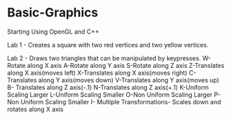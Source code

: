 # Basic-Graphics
Starting Using OpenGL and C++

Lab 1 - Creates a square with two red vertices and two yellow vertices. 


Lab 2 - Draws two triangles that can be manipulated by keypresses.
W-Rotate along X axis
A-Rotate along Y axis
S-Rotate along Z axis
Z-Translates along X axis(moves left)
X-Translates along X axis(moves right)
C-Translates along Y axis(moves down)
V-Translates along Y axis(moves up)
B- Translates along Z axis(-.1)
N-Translates along Z axis(+.1)
K-Uniform Scaling Larger
L-Uniform Scaling Smaller
O-Non Uniform Scaling Larger
P-Non Uniform Scaling Smaller
I- Multiple Transformations- Scales down and rotates along X axis

